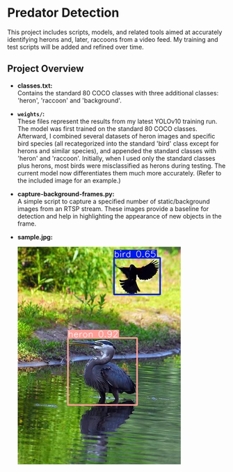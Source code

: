 # Predator Detection

This project includes scripts, models, and related tools aimed at accurately identifying herons and, later, raccoons from a video feed. My training and test scripts will be added and refined over time.

## Project Overview

- **classes.txt:**  
  Contains the standard 80 COCO classes with three additional classes: 'heron', 'raccoon' and 'background'.

- **`weights/`:**  
  These files represent the results from my latest YOLOv10 training run. The model was first trained on the standard 80 COCO classes. Afterward, I combined several datasets of heron images and specific bird species (all recategorized into the standard 'bird' class except for herons and similar species), and appended the standard classes with 'heron' and 'raccoon'. Initially, when I used only the standard classes plus herons, most birds were misclassified as herons during testing. The current model now differentiates them much more accurately. (Refer to the included image for an example.)

- **capture-background-frames.py:**  
  A simple script to capture a specified number of static/background images from an RTSP stream. These images provide a baseline for detection and help in highlighting the appearance of new objects in the frame.

- **sample.jpg:**

  ![Heron Detection Example](sample.jpg)
